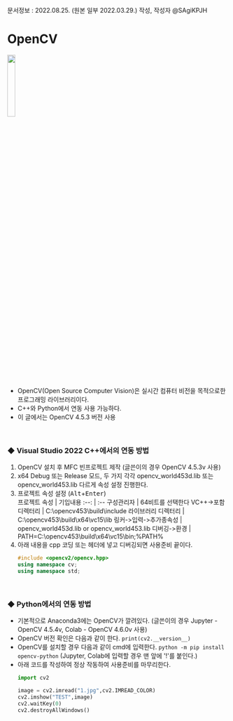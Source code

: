 문서정보 : 2022.08.25. (원본 일부 2022.03.29.) 작성, 작성자 @SAgiKPJH

# OpenCV

<img src="https://user-images.githubusercontent.com/66783849/186481810-4badd25d-bb67-4d26-b6ef-c74ecba02e5c.png" width="19%">

- OpenCV(Open Source Computer Vision)은 실시간 컴퓨터 비전을 목적으로한 프로그래밍 라이브러리이다.
- C++와 Python에서 연동 사용 가능하다.
- 이 글에서는 OpenCV 4.5.3 버전 사용

<br>

### ◆ Visual Studio 2022 C++에서의 연동 방법

1. OpenCV 설치 후 MFC 빈프로젝트 제작 (글쓴이의 경우 OpenCV 4.5.3v 사용)
2. x64 Debug 또는 Release 모드, 두 가지 각각 opencv_world453d.lib 또는 opencv_world453.lib 다르게 속성 설정 진행한다.
3. 프로젝트 속성 설정 (<kbd>Alt</kbd>+<kbd>Enter</kbd>)  
   프로젝트 속성 | 기입내용
   :--: | :--
   구성관리자 | 64비트를 선택한다
   VC++->포함 디렉터리 | C:\opencv453\build\include
   라이브러리 디렉터리 | C:\opencv453\build\x64\vc15\lib
   링커->입력->추가종속성 | opencv_world453d.lib or opencv_world453.lib
   디버깅->환경 | PATH=C:\opencv453\build\x64\vc15\bin;%PATH%
4. 아래 내용을 cpp 코딩 또는 헤더에 넣고 디버깅되면 사용준비 끝이다.  
   ```cpp
   #include <opencv2/opencv.hpp>
   using namespace cv; 
   using namespace std;
   ```

<br>

### ◆ Python에서의 연동 방법

- 기본적으로 Anaconda3에는 OpenCV가 깔려있다. (글쓴이의 경우 Jupyter - OpenCV 4.5.4v, Colab - OpenCV 4.6.0v 사용)
- OpenCV 버전 확인은 다음과 같이 한다. `print(cv2.__version__)`
- OpenCV를 설치할 경우 다음과 같이 cmd에 입력한다. `python -m pip install opencv-python` (Jupyter, Colab에 입력할 경우 맨 앞에 '!'를 붙인다.)
- 아래 코드를 작성하여 정상 작동하여 사용준비를 마무리한다.
  ```python
  import cv2
  
  image = cv2.imread("1.jpg",cv2.IMREAD_COLOR)
  cv2.imshow("TEST",image)
  cv2.waitKey(0)
  cv2.destroyAllWindows()
  ```
